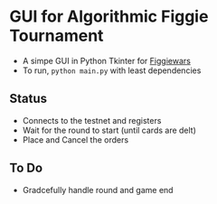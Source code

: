 # GUI for Algorithmic Figgie Tournament

- A simpe GUI in Python Tkinter for [Figgiewars](https://www.figgiewars.com/)
- To run, `python main.py` with least dependencies 


## Status

- Connects to the testnet and registers
- Wait for the round to start (until cards are delt)
- Place and Cancel the orders


## To Do

- Gradcefully handle round and game end

